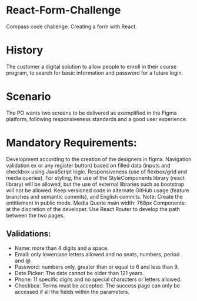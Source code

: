 # React-Form-Challenge
Compass code challenge. Creating a form with React.

# History
The customer a digital solution to allow people to enroll in their course program, to search for basic information and password for a future login.

# Scenario
The PO wants two screens to be delivered as exemplified in the Figma platform, following responsiveness standards and a good user experience.

# Mandatory Requirements:
Development according to the creation of the designers in figma.
Navigation validation ex or any register button) based on filled data (inputs and checkbox using JavaScript logic.
Responsiveness (use of flexbox/grid and media queries).
For styling, the use of the StyleComponents library (react library) will be allowed, but the use of external libraries such as bootstrap will not be allowed.
Keep versioned code in alternate GitHub usage (feature branches and semantic commits), and English commits. Note: Create the entitlement in public mode.
Media Querie main width: 768px
Components: at the discretion of the developer.
Use React Router to develop the path between the two pages.

## Validations:
* Name: more than 4 digits and a space.
* Email: only lowercase letters allowed and no seats, numbers, period . and @.
* Password: numbers only, greater than or equal to 6 and less than 9.
* Date Picker: The date cannot be older than 121 years.
* Phone: 11 specific digits and no special characters or letters allowed.
* Checkbox: Terms must be accepted. The success page can only be accessed if all the fields within the parameters.
